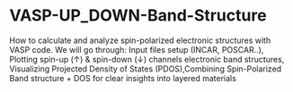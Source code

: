 # VASP-UP_DOWN-Band-Structure
How to  calculate and analyze spin-polarized electronic structures with VASP code.  We will go through: Input files setup (INCAR, POSCAR..), Plotting spin-up (↑) &amp; spin-down (↓) channels electronic band structures, Visualizing Projected Density of States (PDOS),Combining Spin-Polarized Band structure + DOS for clear insights into layered materials
